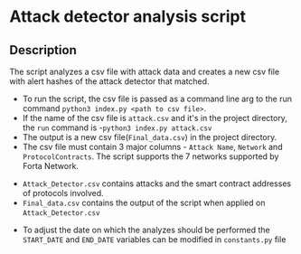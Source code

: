 # Attack detector analysis script

## Description
The script analyzes a csv file with attack data and creates a new csv file with alert hashes of the attack detector that matched.
* To run the script, the csv file is passed as a command line arg to the run command `python3 index.py <path to csv file>`.
* If the name of the csv file is `attack.csv` and it's in the project directory, the `run` command is -`python3 index.py attack.csv`
* The output is a new csv file(`Final_data.csv`) in the project directory.
* The csv file must contain 3 major columns - `Attack Name`, `Network` and `ProtocolContracts`.  The script supports the 7 networks supported by Forta Network.
- `Attack_Detector.csv` contains attacks and the smart contract addresses of protocols involved.
- `Final_data.csv` contains the output of the script when applied on `Attack_Detector.csv`
* To adjust the date on which the analyzes should be performed the `START_DATE` and `END_DATE` variables can be modified in `constants.py` file

